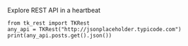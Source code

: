 Explore REST API in a heartbeat

```
from tk_rest import TKRest
any_api = TKRest("http://jsonplaceholder.typicode.com")
print(any_api.posts.get().json())
```

